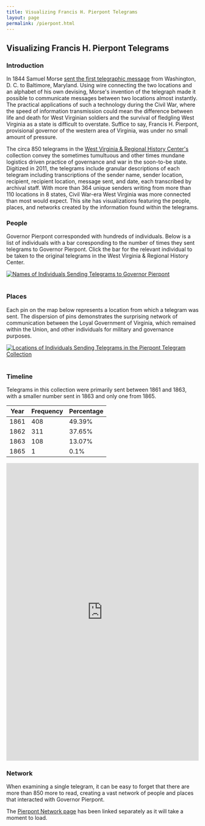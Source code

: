 ```yaml
---
title: Visualizing Francis H. Pierpont Telegrams
layout: page
permalink: /pierpont.html
---
```


## Visualizing Francis H. Pierpont Telegrams

### Introduction

In 1844 Samuel Morse [sent the first telegraphic message](https://www.history.com/topics/inventions/telegraph) from Washington, D. C. to Baltimore, Maryland. Using wire connecting the two locations and an alphabet of his own devising, Morse's invention of the telegraph made it possible to communicate messages between two locations almost instantly. The practical applications of such a technology during the Civil War, where the speed of information transmission could mean the difference between life and death for West Virginian soldiers and the survival of fledgling West Virginia as a state is difficult to overstate. Suffice to say, Francis H. Pierpont, provisional governor of the western area of Virginia, was under no small amount of pressure.

The circa 850 telegrams in the [West Virginia & Regional History Center's](https://civilwarwv.lib.wvu.edu/about) collection convey the sometimes tumultuous and other times mundane logistics driven practice of governance and war in the soon-to-be state. Digitized in 2011, the telegrams include granular descriptions of each telegram including transcriptions of the sender name, sender location, recipient, recipient location, message sent, and date, each transcribed by archival staff. With more than 364 unique senders writing from more than 110 locations in 8 states, Civil War-era West Virginia was more connected than most would expect. This site has visualizations featuring the people, places, and networks created by the information found within the telegrams.

### People

Governor Pierpont corresponded with hundreds of individuals. Below is a list of individuals with a bar coresponding to the number of times they sent telegrams to Governor Pierpont. Click the bar for the relevant individual to be taken to the original telegrams in the West Virginia & Regional History Center.

<div class='tableauPlaceholder' id='viz1669426479269' style='position: relative'><noscript><a href='http:&#47;&#47;elizabethjames.net'><img alt='Names of Individuals Sending Telegrams to Governor Pierpont ' src='https:&#47;&#47;public.tableau.com&#47;static&#47;images&#47;Na&#47;NamesofIndividualsSendingTelegramstoGovernorPierpont&#47;Sheet1&#47;1_rss.png' style='border: none' /></a></noscript><object class='tableauViz'  style='display:none;'><param name='host_url' value='https%3A%2F%2Fpublic.tableau.com%2F' /> <param name='embed_code_version' value='3' /> <param name='site_root' value='' /><param name='name' value='NamesofIndividualsSendingTelegramstoGovernorPierpont&#47;Sheet1' /><param name='tabs' value='no' /><param name='toolbar' value='yes' /><param name='static_image' value='https:&#47;&#47;public.tableau.com&#47;static&#47;images&#47;Na&#47;NamesofIndividualsSendingTelegramstoGovernorPierpont&#47;Sheet1&#47;1.png' /> <param name='animate_transition' value='yes' /><param name='display_static_image' value='yes' /><param name='display_spinner' value='yes' /><param name='display_overlay' value='yes' /><param name='display_count' value='yes' /><param name='language' value='en-US' /></object></div>                

<script type='text/javascript'>                    var divElement = document.getElementById('viz1669426479269');                    var vizElement = divElement.getElementsByTagName('object')[0];                    vizElement.style.width='100%';vizElement.style.height=(divElement.offsetWidth*0.75)+'px';                    var scriptElement = document.createElement('script');                    scriptElement.src = 'https://public.tableau.com/javascripts/api/viz_v1.js';                    vizElement.parentNode.insertBefore(scriptElement, vizElement);                </script>

<br>

### Places

Each pin on the map below represents a location from which a telegram was sent. The dispersion of pins demonstrates the surprising network of communication between the Loyal Government of Virginia, which remained within the Union, and other individuals for military and governance purposes. 

<div class='tableauPlaceholder' id='viz1669426438992' style='position: relative'><noscript><a href='#'><img alt='Locations of Individuals Sending Telegrams in the Pierpont Telegram Collection ' src='https:&#47;&#47;public.tableau.com&#47;static&#47;images&#47;Lo&#47;LocationofIndividualsSendingTelegramsinthePierpontTelegramCollection&#47;Sheet1&#47;1_rss.png' style='border: none' /></a></noscript><object class='tableauViz'  style='display:none;'><param name='host_url' value='https%3A%2F%2Fpublic.tableau.com%2F' /> <param name='embed_code_version' value='3' /> <param name='site_root' value='' /><param name='name' value='LocationofIndividualsSendingTelegramsinthePierpontTelegramCollection&#47;Sheet1' /><param name='tabs' value='no' /><param name='toolbar' value='yes' /><param name='static_image' value='https:&#47;&#47;public.tableau.com&#47;static&#47;images&#47;Lo&#47;LocationofIndividualsSendingTelegramsinthePierpontTelegramCollection&#47;Sheet1&#47;1.png' /> <param name='animate_transition' value='yes' /><param name='display_static_image' value='yes' /><param name='display_spinner' value='yes' /><param name='display_overlay' value='yes' /><param name='display_count' value='yes' /><param name='language' value='en-US' /></object></div>                

<script type='text/javascript'>                    var divElement = document.getElementById('viz1669426438992');                    var vizElement = divElement.getElementsByTagName('object')[0];                    vizElement.style.width='100%';vizElement.style.height=(divElement.offsetWidth*0.75)+'px';                    var scriptElement = document.createElement('script');                    scriptElement.src = 'https://public.tableau.com/javascripts/api/viz_v1.js';                    vizElement.parentNode.insertBefore(scriptElement, vizElement);                </script>

<br>

### Timeline

Telegrams in this collection were primarily sent between 1861 and 1863, with a smaller number sent in 1863 and only one from 1865.

<table>
<thead>
  <tr>
    <th>Year</th>
    <th>Frequency</th>
    <th>Percentage</th>
  </tr>
</thead>
<tbody>
  <tr>
    <td>1861</td>
    <td>408</td>
    <td>49.39%</td>
  </tr>
  <tr>
    <td>1862</td>
    <td>311</td>
    <td>37.65%</td>
  </tr>
  <tr>
    <td>1863</td>
    <td>108</td>
    <td>13.07%</td>
  </tr>
  <tr>
    <td>1865</td>
    <td>1</td>
    <td>0.1%</td>
  </tr>
</tbody>
</table>

<iframe src="https://timemapper.okfnlabs.org/thebooktourist/pierpont-telegram-timeline?embed=1" frameborder="0" style="border: none;" width="100%" height="780;"></iframe>

### Network

When examining a single telegram, it can be easy to forget that there are more than 850 more to read, creating a vast network of people and places that interacted with Governor Pierpont.

The [Pierpont Network page](https://elizajames.github.io/pierpont_network.html) has been linked separately as it will take a moment to load.